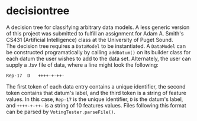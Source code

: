 decisiontree
============
A decision tree for classifying arbitrary data models. A less generic version of this project was submitted to fulfill an assignment for Adam A. Smith's CS431 (Artificial Intelligence) class at the University of Puget Sound.  
The decision tree requires a ```DataModel``` to be instantiated. A ```DataModel``` can be constructed programatically by calling ```addDatum()``` on its builder class for each datum the user wishes to add to the data set. Alternately, the user can supply a .tsv file of data, where a line might look the following:
```
Rep-17	D	++++-+-++-
```
The first token of each data entry contains a unique identifier, the second token contains that datum's label, and the third token is a string of feature values. In this case, ```Rep-17``` is the unique identifier, ```D``` is the datum's label, and ```++++-+-++-``` is a string of 10 features values.
Files following this format can be parsed by ```VotingTester.parseFile()```.
